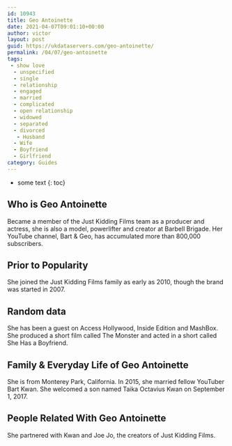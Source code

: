 ```yaml
---
id: 10943
title: Geo Antoinette
date: 2021-04-07T09:01:10+00:00
author: victor
layout: post
guid: https://ukdataservers.com/geo-antoinette/
permalink: /04/07/geo-antoinette
tags:
 - show love
  - unspecified
  - single
  - relationship
  - engaged
  - married
  - complicated
  - open relationship
  - widowed
  - separated
  - divorced
   - Husband
  - Wife
  - Boyfriend
  - Girlfriend
category: Guides
---
```


* some text
{: toc}


## Who is Geo Antoinette



Became a member of the Just Kidding Films team as a producer and actress, she is also a model, powerlifter and creator at Barbell Brigade. Her YouTube channel, Bart & Geo, has accumulated more than 800,000 subscribers. 

                
                
                
## Prior to Popularity



She joined the Just Kidding Films family as early as 2010, though the brand was started in 2007. 

                
                
                
## Random data



She has been a guest on Access Hollywood, Inside Edition and MashBox. She produced a short film called The Monster and acted in a short called She Has a Boyfriend. 

                
                
                
## Family & Everyday Life of Geo Antoinette



She is from Monterey Park, California. In 2015, she married fellow YouTuber Bart Kwan. She welcomed a son named Taika Octavius Kwan on September 1, 2017. 

                
                
                
## People Related With Geo Antoinette



She partnered with Kwan and Joe Jo, the creators of Just Kidding Films. 

                
              
            
          
          
          